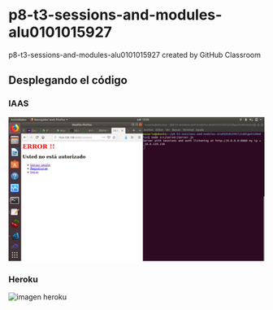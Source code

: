 # p8-t3-sessions-and-modules-alu0101015927
p8-t3-sessions-and-modules-alu0101015927 created by GitHub Classroom



## Desplegando el código 

### IAAS 

![imagen iaas](img/p8-iaas.png)

### Heroku 

![imagen heroku](imp/p8-heroku.png)

